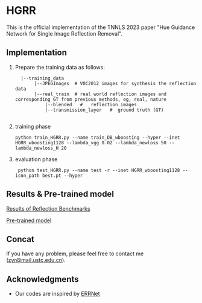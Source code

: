 # HGRR
This is the official implementation of the TNNLS 2023 paper "Hue Guidance Network for Single Image Reflection Removal".
## Implementation

1. Prepare the training data as follows:
    ```
      |--training_data
           |--JPEGImages  # VOC2012 images for synthesis the reflection data 
           |--real_train  # real world reflection images and corresponding GT from previous methods, eg, real, nature 
               |--blended   #   reflection images
               |--transmission_layer   #  ground truth (GT)
           
    ```
2. training phase

      ```python train_HGRR.py --name train_DB_wboosting --hyper --inet HGRR_wboosting1128 --lambda_vgg 0.02 --lambda_newloss 50 --lambda_newloss_H 20```

3. evaluation phase

      ``` python test_HGRR.py --name test -r --inet HGRR_wboosting1128 --icnn_path best.pt --hyper``` 


## Results & Pre-trained model
[Results of Reflection Benchmarks](https://drive.google.com/drive/folders/1JPeI9K-KxUbLk9WNlPIJsdWgrMmW2kPl?usp=sharing)

[Pre-trained model](https://drive.google.com/drive/folders/1JPeI9K-KxUbLk9WNlPIJsdWgrMmW2kPl?usp=sharing)

## Concat
If you have any problem, please feel free to contact me (zyr@mail.ustc.edu.cn).

## Acknowledgments
* Our codes are inspired by [ERRNet](https://github.com/Vandermode/ERRNet)
